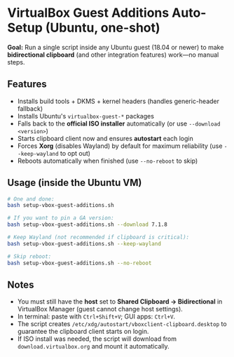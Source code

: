 # VirtualBox Guest Additions Auto-Setup (Ubuntu, one-shot)

**Goal:** Run a single script inside any Ubuntu guest (18.04 or newer) to make **bidirectional clipboard** (and other integration features) work—no manual steps.

## Features
- Installs build tools + DKMS + kernel headers (handles generic-header fallback)
- Installs Ubuntu's `virtualbox-guest-*` packages
- Falls back to the **official ISO installer** automatically (or use `--download <version>`)
- Starts clipboard client now and ensures **autostart** each login
- Forces **Xorg** (disables Wayland) by default for maximum reliability (use `--keep-wayland` to opt out)
- Reboots automatically when finished (use `--no-reboot` to skip)

## Usage (inside the Ubuntu VM)
```bash
# One and done:
bash setup-vbox-guest-additions.sh

# If you want to pin a GA version:
bash setup-vbox-guest-additions.sh --download 7.1.8

# Keep Wayland (not recommended if clipboard is critical):
bash setup-vbox-guest-additions.sh --keep-wayland

# Skip reboot:
bash setup-vbox-guest-additions.sh --no-reboot
```

## Notes
- You must still have the **host** set to **Shared Clipboard → Bidirectional** in VirtualBox Manager (guest cannot change host settings).
- In terminal: paste with `Ctrl+Shift+V`; GUI apps: `Ctrl+V`.
- The script creates `/etc/xdg/autostart/vboxclient-clipboard.desktop` to guarantee the clipboard client starts on login.
- If ISO install was needed, the script will download from `download.virtualbox.org` and mount it automatically.
